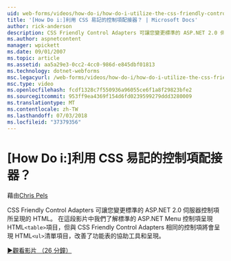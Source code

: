 ```yaml
---
uid: web-forms/videos/how-do-i/how-do-i-utilize-the-css-friendly-control-adapters
title: '[How Do i:]利用 CSS 易記的控制項配接器？ | Microsoft Docs'
author: rick-anderson
description: CSS Friendly Control Adapters 可讓您變更標準的 ASP.NET 2.0 伺服器控制項所呈現的 HTML。 在這段影片中我們將了解，stan...
ms.author: aspnetcontent
manager: wpickett
ms.date: 09/01/2007
ms.topic: article
ms.assetid: aa5a29e3-0cc2-4cc0-986d-e845dbf01813
ms.technology: dotnet-webforms
msc.legacyurl: /web-forms/videos/how-do-i/how-do-i-utilize-the-css-friendly-control-adapters
msc.type: video
ms.openlocfilehash: fcdf1328c7f550936a96055ce6f1a8f29823bfe2
ms.sourcegitcommit: 953ff9ea4369f154d6fd0239599279ddd3280009
ms.translationtype: MT
ms.contentlocale: zh-TW
ms.lasthandoff: 07/03/2018
ms.locfileid: "37379356"
---
```

<a name="how-do-i-utilize-the-css-friendly-control-adapters"></a>[How Do i:]利用 CSS 易記的控制項配接器？
====================
藉由[Chris Pels](https://twitter.com/chrispels)

CSS Friendly Control Adapters 可讓您變更標準的 ASP.NET 2.0 伺服器控制項所呈現的 HTML。 在這段影片中我們了解標準的 ASP.NET Menu 控制項呈現 HTML`<table>`項目，但與 CSS Friendly Control Adapters 相同的控制項將會呈現 HTML`<ul>`清單項目，改善了功能表的協助工具和呈現。 

[&#9654;觀看影片 （26 分鐘）](https://channel9.msdn.com/Blogs/ASP-NET-Site-Videos/how-do-i-utilize-the-css-friendly-control-adapters)
